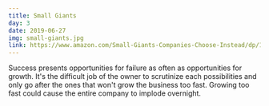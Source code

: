 ```yaml
---
title: Small Giants
day: 3
date: 2019-06-27
img: small-giants.jpg
link: https://www.amazon.com/Small-Giants-Companies-Choose-Instead/dp/1591840937/
---
```


Success presents opportunities for failure as often as opportunities for growth.
It's the difficult job of the owner to scrutinize each possibilities and only go
after the ones that won't grow the business too fast. Growing too fast could
cause the entire company to implode overnight.
